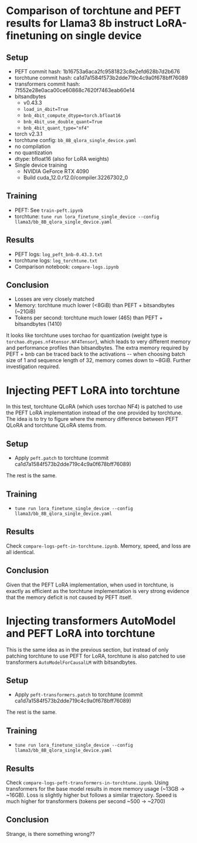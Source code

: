 # Comparison of torchtune and PEFT results for Llama3 8b instruct LoRA-finetuning on single device

## Setup

- PEFT commit hash: 1b16753a6aca2fc9581823c8e2efd628b7d2b676
- torchtune commit hash: ca1d7a1584f573b2dde719c4c9a0f678bff76089
- transformers commit hash: 7f552e28e0aca00ce60868c7620f7463eab60e14
- bitsandbytes
  - v0.43.3
  - `load_in_4bit=True`
  - `bnb_4bit_compute_dtype=torch.bfloat16`
  - `bnb_4bit_use_double_quant=True`
  - `bnb_4bit_quant_type="nf4"`
- torch v2.3.1
- torchtune config: `bb_8B_qlora_single_device.yaml`
- no compilation
- no quantization
- dtype: bfloat16 (also for LoRA weights)
- Single device training
  - NVIDIA GeForce RTX 4090
  - Build cuda_12.0.r12.0/compiler.32267302_0

## Training

- PEFT: See `train-peft.ipynb`
- torchtune: `tune run lora_finetune_single_device --config llama3/bb_8B_qlora_single_device.yaml`

## Results

- PEFT logs: `log_peft_bnb-0.43.3.txt`
- torchtune logs: `log_torchtune.txt`
- Comparison notebook: `compare-logs.ipynb`

## Conclusion

- Losses are very closely matched
- Memory: torchtune much lower (<8GiB) than PEFT + bitsandbytes (~21GiB)
- Tokens per second: torchtune much lower (465) than PEFT + bitsandbytes (1410)

It looks like torchtune uses torchao for quantization (weight type is `torchao.dtypes.nf4tensor.NF4Tensor`), which leads to very different memory and performance profiles than bitsandbytes. The extra memory required by PEFT + bnb can be traced back to the activations -- when choosing batch size of 1 and sequence length of 32, memory comes down to ~8GiB. Further investigation required.

# Injecting PEFT LoRA into torchtune

In this test, torchtune QLoRA (which uses torchao NF4) is patched to use the PEFT LoRA implementation instead of the one provided by torchtune. The idea is to try to figure where the memory difference between PEFT QLoRA and torchtune QLoRA stems from.

## Setup

- Apply `peft.patch` to torchtune (commit ca1d7a1584f573b2dde719c4c9a0f678bff76089)

The rest is the same.

## Training

- `tune run lora_finetune_single_device --config llama3/bb_8B_qlora_single_device.yaml`

## Results

Check `compare-logs-peft-in-torchtune.ipynb`. Memory, speed, and loss are all identical.

## Conclusion

Given that the PEFT LoRA implementation, when used in torchtune, is exactly as efficient as the torchtune implementation is very strong evidence that the memory deficit is not caused by PEFT itself.

# Injecting transformers AutoModel and PEFT LoRA into torchtune

This is the same idea as in the previous section, but instead of only patching torchtune to use PEFT for LoRA, torchtune is also patched to use transformers `AutoModelForCausalLM` with bitsandbytes.

## Setup

- Apply `peft-transformers.patch` to torchtune (commit ca1d7a1584f573b2dde719c4c9a0f678bff76089)

The rest is the same.

## Training

- `tune run lora_finetune_single_device --config llama3/bb_8B_qlora_single_device.yaml`

## Results

Check `compare-logs-peft-transformers-in-torchtune.ipynb`. Using transformers for the base model results in more memory usage (~13GB -> ~16GB). Loss is slightly higher but follows a similar trajectory. Speed is much higher for transformers (tokens per second ~500 -> ~2700)

## Conclusion

Strange, is there something wrong??
